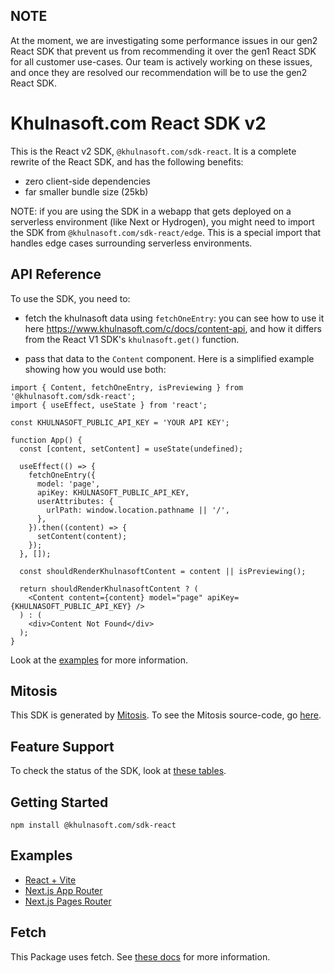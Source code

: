 ## NOTE

At the moment, we are investigating some performance issues in our gen2 React SDK that prevent us from recommending it over the gen1 React SDK for all customer use-cases. Our team is actively working on these issues, and once they are resolved our recommendation will be to use the gen2 React SDK.

# Khulnasoft.com React SDK v2

This is the React v2 SDK, `@khulnasoft.com/sdk-react`. It is a complete rewrite of the React SDK, and has the following benefits:

- zero client-side dependencies
- far smaller bundle size (25kb)

NOTE: if you are using the SDK in a webapp that gets deployed on a serverless environment (like Next or Hydrogen), you might need to import the SDK from `@khulnasoft.com/sdk-react/edge`. This is a special import that handles edge cases surrounding serverless environments.

## API Reference

To use the SDK, you need to:

- fetch the khulnasoft data using `fetchOneEntry`: you can see how to use it here https://www.khulnasoft.com/c/docs/content-api, and how it differs from the React V1 SDK's `khulnasoft.get()` function.

- pass that data to the `Content` component. Here is a simplified example showing how you would use both:

```tsx
import { Content, fetchOneEntry, isPreviewing } from '@khulnasoft.com/sdk-react';
import { useEffect, useState } from 'react';

const KHULNASOFT_PUBLIC_API_KEY = 'YOUR API KEY';

function App() {
  const [content, setContent] = useState(undefined);

  useEffect(() => {
    fetchOneEntry({
      model: 'page',
      apiKey: KHULNASOFT_PUBLIC_API_KEY,
      userAttributes: {
        urlPath: window.location.pathname || '/',
      },
    }).then((content) => {
      setContent(content);
    });
  }, []);

  const shouldRenderKhulnasoftContent = content || isPreviewing();

  return shouldRenderKhulnasoftContent ? (
    <Content content={content} model="page" apiKey={KHULNASOFT_PUBLIC_API_KEY} />
  ) : (
    <div>Content Not Found</div>
  );
}
```

Look at the [examples](#examples) for more information.

## Mitosis

This SDK is generated by [Mitosis](https://github.com/KhulnasoftIO/mitosis). To see the Mitosis source-code, go [here](../../).

## Feature Support

To check the status of the SDK, look at [these tables](../../README.md#feature-implementation).

## Getting Started

```
npm install @khulnasoft.com/sdk-react
```

## Examples

- [React + Vite](../../../../examples/react-v2/)
- [Next.js App Router](../../../../examples/nextjs-app-dir-v2/)
- [Next.js Pages Router](../../../../examples/nextjs-pages-dir-v2/)

## Fetch

This Package uses fetch. See [these docs](https://github.com/KhulnasoftIO/this-package-uses-fetch/blob/main/README.md) for more information.
